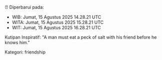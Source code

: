 ⏰ Diperbarui pada:
- WIB: Jumat, 15 Agustus 2025 14.28.21 UTC
- WITA: Jumat, 15 Agustus 2025 15.28.21 UTC
- WIT: Jumat, 15 Agustus 2025 16.28.21 UTC

Kutipan Inspiratif:
"A man must eat a peck of salt with his friend before he knows him."


Kategori: friendship

